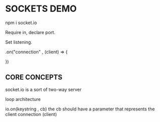 # SOCKETS DEMO

npm i socket.io

Require in, declare port.

Set listening.

.on("connection" , (client) => {

})

## CORE CONCEPTS 
socket.io is a sort of two-way server

loop architecture

io.on(keystring , cb)
the cb should have a parameter that represents the client connection (client)
